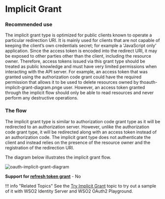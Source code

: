 # Implicit Grant

### Recommended use

The implicit grant type is optimized for public clients known to operate
a particular redirection URI. It is mainly used for clients that are not
capable of keeping the client’s own credentials secret; for example a
'JavaScript only' application. Since the access token is encoded into
the redirect URI, it may be exposed to other parties other than the
client, including the resource owner. Therefore, access tokens issued
via this grant type should be treated as public knowledge and must have
very limited permissions when interacting with the API server. For
example, an access token that was granted using the authorization code
grant could have the required permission that allows it to be used to
delete resources owned by thoauth-implicit-grant-diagram.pnge user. However, an access token granted
through the implicit flow should only be able to read resources and
never perform any destructive operations.

### The flow

The implicit grant type is similar to authorization code grant type as
it will be redirected to an authorization server. However, unlike the
authorization code grant type, it will be redirected along with an
access token instead of an authorization code. The implicit grant type
does not authenticate the client and instead relies on the presence of
the resource owner and the registration of the redirection URI.

The diagram below illustrates the implicit grant flow.

![oauth-implicit-grant-diagram](../../assets/img/using-wso2-identity-server/oauth-implicit-grant-diagram.png)

**Support for [refresh token grant](../../using-wso2-identity-server/refresh-token-grant)** - No

!!! info "Related Topics"
    See the [Try Implicit Grant](../../using-wso2-identity-server/try-implicit-grant) topic to try out
    a sample of it with WSO2 Identity Server and WSO2 OAuth2 Playground.
